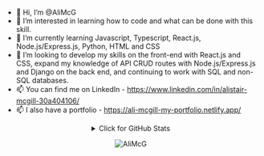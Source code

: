 - 👋 Hi, I’m @AliMcG
- 👀 I’m interested in learning how to code and what can be done with this skill.
- 🌱 I’m currently learning Javascript, Typescript, React.js, Node.js/Express.js, Python, HTML and CSS
- 💞️ I’m looking to develop my skills on the front-end with React.js and CSS, expand my knowledge of API CRUD routes with Node.js/Express.js and Django on the back end, and continuing to work with SQL and non-SQL databases.
- 📫 You can find me on LinkedIn - https://www.linkedin.com/in/alistair-mcgill-30a404106/
- 📫 I also have a portfolio - https://ali-mcgill-my-portfolio.netlify.app/

<details align="center">
<summary>Click for GitHub Stats</summary>
<br />
    <a href="https://github.com/AliMcG/github-readme-stats"><img alt = "GitHub Stats" src="https://github-readme-stats.vercel.app/api?username=AliMcG&theme=algolia&hide_border=false&include_all_commits=true&count_private=true" height="192px" /> </a>
    <a href="https://github.com/AliMcG/github-readme-stats"><img alt = "Top Language" src="https://github-readme-stats.vercel.app/api/top-langs/?username=AliMcG&theme=algolia&hide_border=false&include_all_commits=true&count_private=true" height="192px" /> </a>
 <br />
</details>

<p align="center"> <img src="https://komarev.com/ghpvc/?username=AliMcG&label=Profile%20views&color=0e75b6&style=plastic" alt="AliMcG" /> </p>

<!---
AliMcG/AliMcG is a ✨ special ✨ repository because its `README.md` (this file) appears on your GitHub profile.
You can click the Preview link to take a look at your changes.
--->

